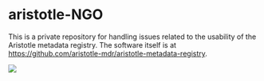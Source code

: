 # aristotle-NGO
This is a private repository for handling issues related to the usability of the Aristotle metadata registry. The software itself is at https://github.com/aristotle-mdr/aristotle-metadata-registry. 


<a href="https://zenhub.com"><img src="https://raw.githubusercontent.com/ZenHubIO/support/master/zenhub-badge.png"></a>
